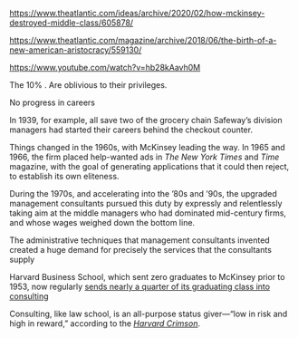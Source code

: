 https://www.theatlantic.com/ideas/archive/2020/02/how-mckinsey-destroyed-middle-class/605878/

https://www.theatlantic.com/magazine/archive/2018/06/the-birth-of-a-new-american-aristocracy/559130/

https://www.youtube.com/watch?v=hb28kAavh0M

The 10% . Are oblivious to their privileges. 

No progress in careers

In 1939, for example, all save two of the grocery chain Safeway’s division managers had started their careers behind the checkout counter.

Things changed in the 1960s, with McKinsey leading the way. In 1965 and 1966, the firm placed help-wanted ads in _The_ _New York Times_ and _Time_ magazine, with the goal of generating applications that it could then reject, to establish its own eliteness.

During the 1970s, and accelerating into the ’80s and ’90s, the upgraded management consultants pursued this duty by expressly and relentlessly taking aim at the middle managers who had dominated mid-century firms, and whose wages weighed down the bottom line.

The administrative techniques that management consultants invented created a huge demand for precisely the services that the consultants supply

Harvard Business School, which sent zero graduates to McKinsey prior to 1953, now regularly [sends nearly a quarter of its graduating class into consulting](https://www.hbs.edu/recruiting/data/Pages/at-a-glance.aspx)

Consulting, like law school, is an all-purpose status giver—“low in risk and high in reward,” according to the [_Harvard Crimson_](https://www.thecrimson.com/article/2014/11/6/consulting-after-harvard-fm/).
